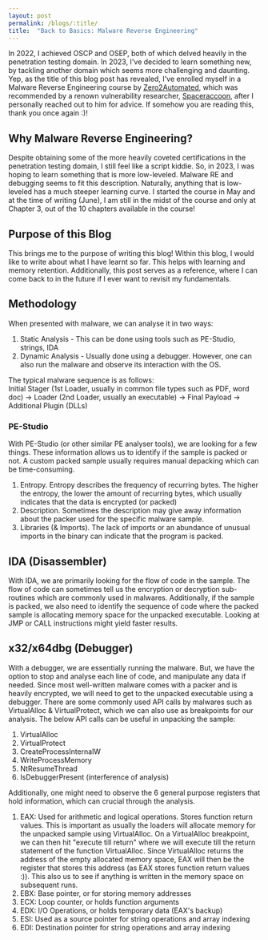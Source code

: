 ```yaml
---
layout: post
permalink: /blogs/:title/
title:  "Back to Basics: Malware Reverse Engineering"
---
```


In 2022, I achieved OSCP and OSEP, both of which delved heavily in the penetration testing domain. In 2023, I've decided to learn something new, by tackling another domain which seems more challenging and daunting. Yep, as the title of this blog post has revealed, I've enrolled myself in a Malware Reverse Engineering course by [Zero2Automated](https://courses.zero2auto.com/), which was recommended by a renown vulnerability researcher, [Spaceraccoon](https://spaceraccoon.dev/), after I personally reached out to him for advice. If somehow you are reading this, thank you once again :)!  


## Why Malware Reverse Engineering?
Despite obtaining some of the more heavily coveted certifications in the penetration testing domain, I still feel like a script kiddie. So, in 2023, I was hoping to learn something that is more low-leveled. Malware RE and debugging seems to fit this description. Naturally, anything that is low-leveled has a much steeper learning curve. I started the course in May and at the time of writing (June), I am still in the midst of the course and only at Chapter 3, out of the 10 chapters available in the course!

## Purpose of this Blog
This brings me to the purpose of writing this blog! Within this blog, I would like to write about what I have learnt so far. This helps with learning and memory retention. Additionally, this post serves as a reference, where I can come back to in the future if I ever want to revisit my fundamentals. 

## Methodology
When presented with malware, we can analyse it in two ways:<br>
1) Static Analysis - This can be done using tools such as PE-Studio, strings, IDA<br>
2) Dynamic Analysis - Usually done using a debugger. However, one can also run the malware and observe its interaction with the OS.<br>

The typical malware sequence is as follows:<br>
Initial Stager (1st Loader, usually in common file types such as PDF, word doc) -> Loader (2nd Loader, usually an executable) -> Final Payload -> Additional Plugin (DLLs)

### PE-Studio
With PE-Studio (or other similar PE analyser tools), we are looking for a few things. These information allows us to identify if the sample is packed or not. A custom packed sample usually requires manual depacking which can be time-consuming.<br>
1) Entropy. Entropy describes the frequency of recurring bytes. The higher the entropy, the lower the amount of recurring bytes, which usually indicates that the data is encrypted (or packed)<br>
2) Description. Sometimes the description may give away information about the packer used for the specific malware sample.<br>
2) Libraries (& Imports). The lack of imports or an abundance of unusual imports in the binary can indicate that the program is packed. <br>

## IDA (Disassembler)
With IDA, we are primarily looking for the flow of code in the sample. The flow of code can sometimes tell us the encryption or decryption sub-routines which are commonly used in malwares. Additionally, if the sample is packed, we also need to identify the sequence of code where the packed sample is allocating memory space for the unpacked executable. Looking at JMP or CALL instructions might yield faster results. 

## x32/x64dbg (Debugger)
With a debugger, we are essentially running the malware. But, we have the option to stop and analyse each line of code, and manipulate any data if needed. Since most well-written malware comes with a packer and is heavily encrypted, we will need to get to the unpacked executable using a debugger. There are some commonly used API calls by malwares such as VirtualAlloc & VirtualProtect, which we can also use as breakpoints for our analysis. The below API calls can be useful in unpacking the sample:<br>
1) VirtualAlloc<br>
2) VirtualProtect<br>
3) CreateProcessInternalW<br>
4) WriteProcessMemory<br>
5) NtResumeThread<br>
6) IsDebuggerPresent (interference of analysis)<br>

Additionally, one might need to observe the 6 general purpose registers that hold information, which can crucial through the analysis.<br>
1) EAX: Used for arithmetic and logical operations. Stores function return values. This is important as usually the loaders will allocate memory for the unpacked sample using VirtualAlloc. On a VirtualAlloc breakpoint, we can then hit "execute till return" where we will execute till the return statement of the function VirtualAlloc. Since VirtualAlloc returns the address of the empty allocated memory space, EAX will then be the register that stores this address (as EAX stores function return values :)). This also us to see if anything is written in the memory space on subsequent runs.<br>
2) EBX: Base pointer, or for storing memory addresses<br>
3) ECX: Loop counter, or holds function arguments<br>
4) EDX: I/O Operations, or holds temporary data (EAX's backup)<br>
5) ESI: Used as a source pointer for string operations and array indexing<br>
6) EDI: Destination pointer for string operations and array indexing<br>
